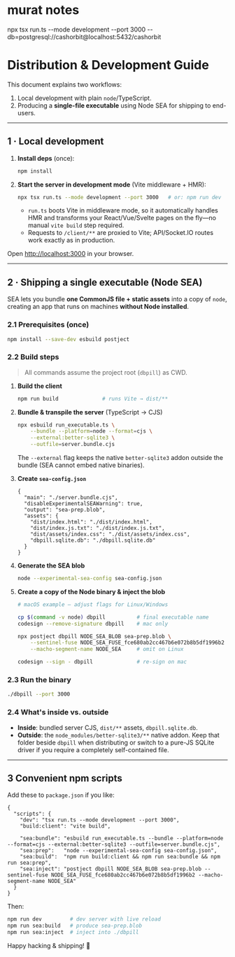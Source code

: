 # murat notes

npx tsx run.ts --mode development --port 3000 --db=postgresql://cashorbit@localhost:5432/cashorbit


# Distribution & Development Guide

This document explains two workflows:

1. Local development with plain `node`/TypeScript.
2. Producing a **single-file executable** using Node SEA for shipping to end-users.

---
## 1 · Local development

1. **Install deps** (once):
   ```bash
   npm install
   ```

2. **Start the server in development mode** (Vite middleware + HMR):
   ```bash
   npx tsx run.ts --mode development --port 3000   # or: npm run dev
   ```

   * `run.ts` boots Vite in middleware mode, so it automatically handles HMR
     and transforms your React/Vue/Svelte pages on the fly—no manual `vite build` step required.
   * Requests to `/client/**` are proxied to Vite; API/Socket.IO routes work exactly as in production.

Open <http://localhost:3000> in your browser.

---
## 2 · Shipping a single executable (Node SEA)

SEA lets you bundle **one CommonJS file + static assets** into a copy of
`node`, creating an app that runs on machines **without Node installed**.

### 2.1 Prerequisites (once)
```bash
npm install --save-dev esbuild postject
```

### 2.2 Build steps

> All commands assume the project root (`dbpill`) as CWD.

1. **Build the client**
   ```bash
   npm run build              # runs Vite → dist/**
   ```

2. **Bundle & transpile the server** (TypeScript → CJS)
   ```bash
   npx esbuild run_executable.ts \
       --bundle --platform=node --format=cjs \
       --external:better-sqlite3 \
       --outfile=server.bundle.cjs
   ```
   The `--external` flag keeps the native `better-sqlite3` addon outside the
   bundle (SEA cannot embed native binaries).

3. **Create `sea-config.json`**
   ```jsonc
   {
     "main": "./server.bundle.cjs",
     "disableExperimentalSEAWarning": true,
     "output": "sea-prep.blob",
     "assets": {
       "dist/index.html": "./dist/index.html",
       "dist/index.js.txt": "./dist/index.js.txt",
       "dist/assets/index.css": "./dist/assets/index.css",
       "dbpill.sqlite.db": "./dbpill.sqlite.db"
     }
   }
   ```

4. **Generate the SEA blob**
   ```bash
   node --experimental-sea-config sea-config.json
   ```

5. **Create a copy of the Node binary & inject the blob**

   ```bash
   # macOS example – adjust flags for Linux/Windows

   cp $(command -v node) dbpill          # final executable name
   codesign --remove-signature dbpill    # mac only

   npx postject dbpill NODE_SEA_BLOB sea-prep.blob \
       --sentinel-fuse NODE_SEA_FUSE_fce680ab2cc467b6e072b8b5df1996b2 \
       --macho-segment-name NODE_SEA     # omit on Linux

   codesign --sign - dbpill              # re-sign on mac
   ```

### 2.3 Run the binary
```bash
./dbpill --port 3000
```

### 2.4 What's inside vs. outside
* **Inside**: bundled server CJS, `dist/**` assets, `dbpill.sqlite.db`.
* **Outside**: the `node_modules/better-sqlite3/**` native addon. Keep that
  folder beside `dbpill` when distributing or switch to a pure-JS SQLite driver
  if you require a completely self-contained file.

---
## 3 Convenient npm scripts
Add these to `package.json` if you like:
```jsonc
{
  "scripts": {
    "dev": "tsx run.ts --mode development --port 3000",
    "build:client": "vite build",

    "sea:bundle": "esbuild run_executable.ts --bundle --platform=node --format=cjs --external:better-sqlite3 --outfile=server.bundle.cjs",
    "sea:prep":   "node --experimental-sea-config sea-config.json",
    "sea:build":  "npm run build:client && npm run sea:bundle && npm run sea:prep",
    "sea:inject": "postject dbpill NODE_SEA_BLOB sea-prep.blob --sentinel-fuse NODE_SEA_FUSE_fce680ab2cc467b6e072b8b5df1996b2 --macho-segment-name NODE_SEA"
  }
}
```

Then:
```bash
npm run dev         # dev server with live reload
npm run sea:build   # produce sea-prep.blob
npm run sea:inject  # inject into ./dbpill
```

Happy hacking & shipping! 🚀

